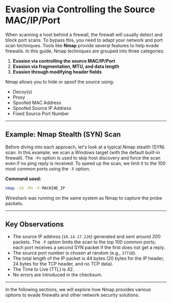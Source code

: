 # Evasion via Controlling the Source MAC/IP/Port

When scanning a host behind a firewall, the firewall will usually detect and block port scans. To bypass this, you need to adapt your network and port scan techniques. Tools like **Nmap** provide several features to help evade firewalls. In this guide, Nmap techniques are grouped into three categories:

1. **Evasion via controlling the source MAC/IP/Port**
2. **Evasion via fragmentation, MTU, and data length**
3. **Evasion through modifying header fields**

Nmap allows you to hide or spoof the source using:

- Decoy(s)
- Proxy
- Spoofed MAC Address
- Spoofed Source IP Address
- Fixed Source Port Number

---

## Example: Nmap Stealth (SYN) Scan

Before diving into each approach, let's look at a typical Nmap stealth (SYN) scan. In this example, we scan a Windows target (with the default built-in firewall). The `-Pn` option is used to skip host discovery and force the scan even if no ping reply is received. To speed up the scan, we limit it to the 100 most common ports using the `-F` option.

**Command used:**
```bash
nmap -sS -Pn -F MACHINE_IP
```

Wireshark was running on the same system as Nmap to capture the probe packets.

---

## Key Observations

- The source IP address (`10.14.17.226`) generated and sent around 200 packets. The `-F` option limits the scan to the top 100 common ports; each port receives a second SYN packet if the first does not get a reply.
- The source port number is chosen at random (e.g., `37710`).
- The total length of the IP packet is 44 bytes (20 bytes for the IP header, 24 bytes for the TCP header, and no TCP data).
- The Time to Live (TTL) is 42.
- No errors are introduced in the checksum.

---

In the following sections, we will explore how Nmap provides various options to evade firewalls and other network security solutions.